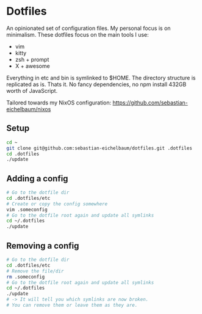 # Dotfiles

An opinionated set of configuration files. My personal focus is on minimalism. These dotfiles focus on the main tools I use:

- vim
- kitty
- zsh + prompt
- X + awesome

Everything in etc and bin is symlinked to $HOME. The directory structure is replicated as is. Thats it. No fancy dependencies, no npm install 432GB worth of JavaScript.

Tailored towards my NixOS configuration: https://github.com/sebastian-eichelbaum/nixos

## Setup

```sh
cd ~
git clone git@github.com:sebastian-eichelbaum/dotfiles.git .dotfiles
cd .dotfiles
./update
```

## Adding a config

```sh
# Go to the dotfile dir
cd .dotfiles/etc
# Create or copy the config somewhere
vim .someconfig
# Go to the dotfile root again and update all symlinks
cd ~/.dotfiles
./update
```

## Removing a config

```sh
# Go to the dotfile dir
cd .dotfiles/etc
# Remove the file/dir
rm .someconfig
# Go to the dotfile root again and update all symlinks
cd ~/.dotfiles
./update
# -> It will tell you which symlinks are now broken.
# You can remove them or leave them as they are.
```
